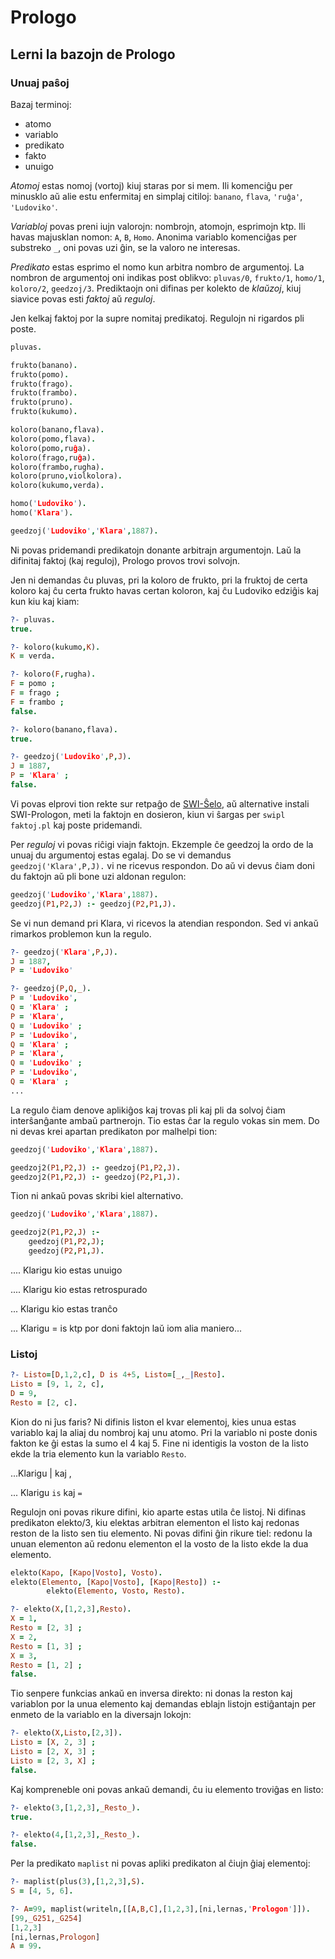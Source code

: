 # Prologo

## Lerni la bazojn de Prologo

### Unuaj paŝoj

<!-- https://www.metalevel.at/prolog/concepts -->

Bazaj terminoj:

- atomo
- variablo
- predikato
- fakto
- unuigo

*Atomoj* estas nomoj (vortoj) kiuj staras por si mem. Ili komenciĝu per minusklo aŭ alie estu enfermitaj en simplaj citiloj: `banano`, `flava`, `'ruĝa'`, `'Ludoviko'`.

*Variabloj* povas preni iujn valorojn: nombrojn, atomojn, esprimojn ktp. Ili havas majusklan nomon: `A`, `B`, `Homo`. 
Anonima variablo komenciĝas per substreko `_`, oni povas uzi ĝin, se la valoro ne interesas.

*Predikato* estas esprimo el nomo kun arbitra nombro de argumentoj. La nombron de argumentoj oni indikas post oblikvo: `pluvas/0`, `frukto/1`, `homo/1`, `koloro/2`, `geedzoj/3`.
Prediktaojn oni difinas per kolekto de *klaŭzoj*, kiuj siavice povas esti *faktoj* aŭ *reguloj*. 

Jen kelkaj faktoj por la supre nomitaj predikatoj. Regulojn ni rigardos pli poste.

```prolog
pluvas.

frukto(banano).
frukto(pomo).
frukto(frago).
frukto(frambo).
frukto(pruno).
frukto(kukumo).

koloro(banano,flava).
koloro(pomo,flava).
koloro(pomo,ruĝa).
koloro(frago,ruĝa).
koloro(frambo,rugha).
koloro(pruno,violkolora).
koloro(kukumo,verda).

homo('Ludoviko').
homo('Klara').

geedzoj('Ludoviko','Klara',1887).
```

Ni povas pridemandi predikatojn donante arbitrajn argumentojn. Laŭ la difinitaj faktoj (kaj reguloj), Prologo provos trovi solvojn.  

Jen ni demandas ĉu pluvas, pri la koloro de frukto, pri la fruktoj de certa koloro kaj ĉu certa frukto havas certan koloron, 
kaj ĉu Ludoviko edziĝis kaj kun kiu kaj kiam:

```prolog
?- pluvas.
true.

?- koloro(kukumo,K).
K = verda.

?- koloro(F,rugha).
F = pomo ;
F = frago ;
F = frambo ;
false.

?- koloro(banano,flava).
true.

?- geedzoj('Ludoviko',P,J).
J = 1887,
P = 'Klara' ;
false.
```

Vi povas elprovi tion rekte sur retpaĝo de [SWI-Ŝelo](https://swish.swi-prolog.org/), aŭ alternative instali SWI-Prologon, meti la faktojn en dosieron, kiun vi ŝargas per `swipl faktoj.pl` kaj poste pridemandi.

Per *reguloj* vi povas riĉigi viajn faktojn. Ekzemple ĉe geedzoj la ordo de la unuaj du argumentoj estas egalaj. Do se vi demandus `geedzoj('Klara',P,J).` vi ne ricevus respondon. Do aŭ vi devus ĉiam doni du faktojn aŭ pli bone uzi aldonan regulon:

```prolog
geedzoj('Ludoviko','Klara',1887).
geedzoj(P1,P2,J) :- geedzoj(P2,P1,J).
```

Se vi nun demand pri Klara, vi ricevos la atendian respondon. Sed vi ankaŭ rimarkos problemon kun la regulo.

```prolog
?- geedzoj('Klara',P,J).
J = 1887,
P = 'Ludoviko' 

?- geedzoj(P,Q,_).
P = 'Ludoviko',
Q = 'Klara' ;
P = 'Klara',
Q = 'Ludoviko' ;
P = 'Ludoviko',
Q = 'Klara' ;
P = 'Klara',
Q = 'Ludoviko' ;
P = 'Ludoviko',
Q = 'Klara' ;
...
```

La regulo ĉiam denove aplikiĝos kaj trovas pli kaj pli da solvoj ĉiam interŝanĝante ambaŭ partnerojn. Tio estas ĉar la regulo vokas sin mem. Do ni devas krei apartan predikaton por malhelpi tion:

```prolog
geedzoj('Ludoviko','Klara',1887).

geedzoj2(P1,P2,J) :- geedzoj(P1,P2,J).
geedzoj2(P1,P2,J) :- geedzoj(P2,P1,J).
```

Tion ni ankaŭ povas skribi kiel alternativo.

```prolog
geedzoj('Ludoviko','Klara',1887).

geedzoj2(P1,P2,J) :- 
    geedzoj(P1,P2,J);
    geedzoj(P2,P1,J).
```

.... Klarigu kio estas unuigo

.... Klarigu kio estas retrospurado

... Klarigu kio estas tranĉo

... Klarigu = is ktp por doni faktojn laŭ iom alia maniero...

### Listoj

```prolog
?- Listo=[D,1,2,c], D is 4+5, Listo=[_,_|Resto].
Listo = [9, 1, 2, c],
D = 9,
Resto = [2, c].
```

Kion do ni ĵus faris? Ni difinis liston el kvar elementoj, kies unua estas variablo kaj la aliaj du nombroj kaj unu atomo.
Pri la variablo ni poste donis fakton ke ĝi estas la sumo el 4 kaj 5. Fine ni identigis la voston de la listo ekde la tria elemento kun la variablo `Resto`.


...Klarigu | kaj ,

... Klarigu `is` kaj `=`


Regulojn oni povas rikure difini, kio aparte estas utila ĉe listoj. Ni difinas predikaton elekto/3, kiu elektas arbitran elementon el listo kaj redonas reston de la listo sen tiu elemento.
Ni povas difini ĝin rikure tiel: redonu la unuan elementon aŭ redonu elementon el la vosto de la listo ekde la dua elemento.

```prolog
elekto(Kapo, [Kapo|Vosto], Vosto).
elekto(Elemento, [Kapo|Vosto], [Kapo|Resto]) :-
        elekto(Elemento, Vosto, Resto).
```

```prolog
?- elekto(X,[1,2,3],Resto).
X = 1,
Resto = [2, 3] ;
X = 2,
Resto = [1, 3] ;
X = 3,
Resto = [1, 2] ;
false.
```

Tio senpere funkcias ankaŭ en inversa direkto: ni donas la reston kaj variablon por la unua elemento kaj demandas eblajn listojn estiĝantajn per enmeto de la variablo en la diversajn lokojn:

```prolog
?- elekto(X,Listo,[2,3]).
Listo = [X, 2, 3] ;
Listo = [2, X, 3] ;
Listo = [2, 3, X] ;
false.
```

Kaj kompreneble oni povas ankaŭ demandi, ĉu iu elemento
troviĝas en listo:

```prolog
?- elekto(3,[1,2,3],_Resto_).
true.

?- elekto(4,[1,2,3],_Resto_).
false.
```

Per la predikato `maplist` ni povas apliki predikaton
al ĉiujn ĝiaj elementoj:

```prolog
?- maplist(plus(3),[1,2,3],S).
S = [4, 5, 6].

?- A=99, maplist(writeln,[[A,B,C],[1,2,3],[ni,lernas,'Prologon']]).
[99,_G251,_G254]
[1,2,3]
[ni,lernas,Prologon]
A = 99.
```
